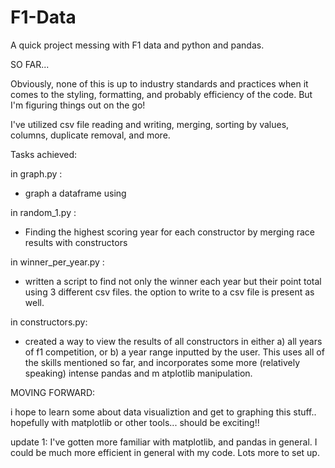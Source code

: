 # F1-Data
A quick project messing with F1 data and python and pandas.

SO FAR... 

Obviously, none of this is up to industry standards and practices when it comes to the styling, formatting, and probably efficiency of the code.
But I'm figuring things out on the go!

I've utilized csv file reading and writing, merging, sorting by values, columns, duplicate removal, and more.


Tasks achieved:

in graph.py :
- graph a dataframe using 

in random_1.py :
- Finding the highest scoring year for each constructor by merging race results with constructors

in winner_per_year.py :
- written a script to find not only the winner each year but their point total using 3 different csv files. the option to write to a csv file is present as well.

in constructors.py:
- created a way to view the results of all constructors in either a) all years of f1 competition, or b) a year range inputted by the user. This uses 
all of the skills mentioned so far, and incorporates some more (relatively speaking) intense pandas and m atplotlib manipulation.

MOVING FORWARD:

i hope to learn some about data visualiztion and get to graphing this stuff.. hopefully with matplotlib or other tools... should be exciting!!

update 1:  I've gotten more familiar with matplotlib, and pandas in general. I could be much more efficient in general with my code.
           Lots more to set up.
